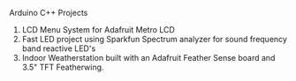Arduino C++ Projects
1. LCD Menu System for Adafruit Metro LCD
2. Fast LED project using Sparkfun Spectrum analyzer for sound frequency band reactive LED's
3. Indoor Weatherstation built with an Adafruit Feather Sense board and 3.5" TFT Featherwing.

